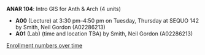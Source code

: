 **ANAR 104**: Intro GIS for Anth & Arch (4 units)

- **A00** (Lecture) at 3:30 pm–4:50 pm on Tuesday, Thursday at SEQUO 142 by Smith, Neil Gordon (A02286213)
- **A01** (Lab) (time and location TBA) by Smith, Neil Gordon (A02286213)

[Enrollment numbers over time](./ANAR104.tsv)
